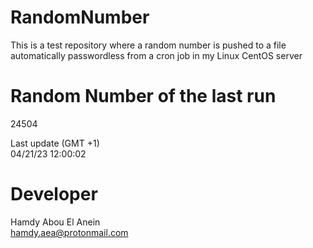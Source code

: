 # RandomNumber    
This is a test repository where a random number is pushed to a file automatically passwordless from a cron job in my Linux CentOS server    
# Random Number of the last run   
24504
      
Last update (GMT +1)    
04/21/23 12:00:02
# Developer    
Hamdy Abou El Anein   
hamdy.aea@protonmail.com
